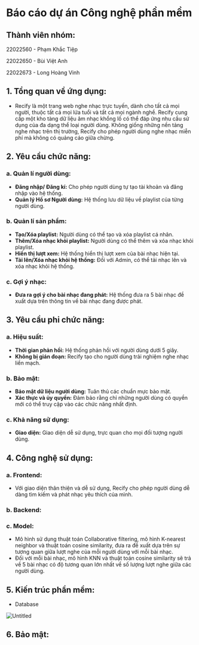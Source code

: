 # Báo cáo dự án Công nghệ phần mềm

## Thành viên nhóm:

22022560 - Phạm Khắc Tiệp

22022650 - Bùi Việt Anh

22022673 - Long Hoàng Vinh

## 1. Tổng quan về ứng dụng:

- Recify là một trang web nghe nhạc trực tuyến, dành cho tất cả mọi người, thuộc tất cả mọi lứa tuổi và tất cả mọi ngành nghề. Recify cung cấp một kho tàng dữ liệu âm nhạc khổng lồ có thể đáp ứng nhu cầu sử dụng của đa dạng thể loại người dùng. Không giống những nền tảng nghe nhạc trên thị trường, Recify cho phép người dùng nghe nhạc miễn phí mà không có quảng cáo giữa chừng.

## 2. Yêu cầu chức năng:

### a. Quản lí người dùng:

- **Đăng nhập/ Đăng kí:** Cho phép người dùng tự tạo tài khoản và đăng nhập vào hệ thống.
- **Quản lý Hồ sơ Người dùng:** Hệ thống lưu dữ liệu về playlist của từng người dùng.

### b. Quản lí sản phẩm:

- **Tạo/Xóa playlist:** Người dùng có thể tạo và xóa playlist cá nhân.
- **Thêm/Xóa nhạc khỏi playlist:** Người dùng có thể thêm và xóa nhạc khỏi playlist.
- **Hiển thị lượt xem:** Hệ thống hiển thị lượt xem của bài nhạc hiện tại.
- **Tải lên/Xóa nhạc khỏi hệ thống:** Đối với Admin, có thể tải nhạc lên và xóa nhạc khỏi hệ thống.

### c. Gợi ý nhạc:

- **Đưa ra gợi ý cho bài nhạc đang phát:** Hệ thống đưa ra 5 bài nhạc đề xuất dựa trên thông tin về bài nhạc đang được phát.

## 3. Yêu cầu phi chức năng:

### a. Hiệu suất:

- **Thời gian phản hồi:** Hệ thống phản hồi với người dùng dưới 5 giây.
- **Không bị gián đoạn:** Recify tạo cho người dùng trải nghiệm nghe nhạc liền mạch.

### b. Bảo mật:

- **Bảo mật dữ liệu người dùng:** Tuân thủ các chuẩn mực bảo mật.
- **Xác thực và ủy quyền:** Đảm bảo rằng chỉ những người dùng có quyền mới có thể truy cập vào các chức năng nhất định.

### c. Khả năng sử dụng:

- **Giao diện:** Giao diện dễ sử dụng, trực quan cho mọi đối tượng người dùng.

## 4. Công nghệ sử dụng:

### a. Frontend:

- Với giao diện thân thiện và dễ sử dụng, Recify cho phép người dùng dễ dàng tìm kiếm và phát nhạc yêu thích của mình.

### b. Backend:

### c. Model:

- Mô hình sử dụng thuật toán Collaborative filtering, mô hình K-nearest neighbor và thuật toán cosine similarity, đưa ra đề xuất dựa trên sự tương quan giữa lượt nghe của mỗi người dùng với mỗi bài nhạc.
- Đối với mỗi bài nhạc, mô hình KNN và thuật toán cosine similarity sẽ trả về 5 bài nhạc có độ tương quan lớn nhất về số lượng lượt nghe giữa các người dùng.

## 5. Kiến trúc phần mềm:

- Database

![Untitled](https://prod-files-secure.s3.us-west-2.amazonaws.com/83afa565-d160-4241-ba01-51004f6c88c9/7eab5871-00b6-46ca-bd88-d1cac3dd0d27/Untitled.png)

## 6. Bảo mật:
